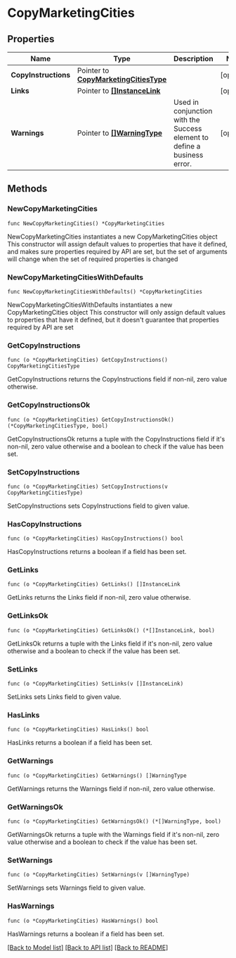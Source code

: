 # CopyMarketingCities

## Properties

Name | Type | Description | Notes
------------ | ------------- | ------------- | -------------
**CopyInstructions** | Pointer to [**CopyMarketingCitiesType**](CopyMarketingCitiesType.md) |  | [optional] 
**Links** | Pointer to [**[]InstanceLink**](InstanceLink.md) |  | [optional] 
**Warnings** | Pointer to [**[]WarningType**](WarningType.md) | Used in conjunction with the Success element to define a business error. | [optional] 

## Methods

### NewCopyMarketingCities

`func NewCopyMarketingCities() *CopyMarketingCities`

NewCopyMarketingCities instantiates a new CopyMarketingCities object
This constructor will assign default values to properties that have it defined,
and makes sure properties required by API are set, but the set of arguments
will change when the set of required properties is changed

### NewCopyMarketingCitiesWithDefaults

`func NewCopyMarketingCitiesWithDefaults() *CopyMarketingCities`

NewCopyMarketingCitiesWithDefaults instantiates a new CopyMarketingCities object
This constructor will only assign default values to properties that have it defined,
but it doesn't guarantee that properties required by API are set

### GetCopyInstructions

`func (o *CopyMarketingCities) GetCopyInstructions() CopyMarketingCitiesType`

GetCopyInstructions returns the CopyInstructions field if non-nil, zero value otherwise.

### GetCopyInstructionsOk

`func (o *CopyMarketingCities) GetCopyInstructionsOk() (*CopyMarketingCitiesType, bool)`

GetCopyInstructionsOk returns a tuple with the CopyInstructions field if it's non-nil, zero value otherwise
and a boolean to check if the value has been set.

### SetCopyInstructions

`func (o *CopyMarketingCities) SetCopyInstructions(v CopyMarketingCitiesType)`

SetCopyInstructions sets CopyInstructions field to given value.

### HasCopyInstructions

`func (o *CopyMarketingCities) HasCopyInstructions() bool`

HasCopyInstructions returns a boolean if a field has been set.

### GetLinks

`func (o *CopyMarketingCities) GetLinks() []InstanceLink`

GetLinks returns the Links field if non-nil, zero value otherwise.

### GetLinksOk

`func (o *CopyMarketingCities) GetLinksOk() (*[]InstanceLink, bool)`

GetLinksOk returns a tuple with the Links field if it's non-nil, zero value otherwise
and a boolean to check if the value has been set.

### SetLinks

`func (o *CopyMarketingCities) SetLinks(v []InstanceLink)`

SetLinks sets Links field to given value.

### HasLinks

`func (o *CopyMarketingCities) HasLinks() bool`

HasLinks returns a boolean if a field has been set.

### GetWarnings

`func (o *CopyMarketingCities) GetWarnings() []WarningType`

GetWarnings returns the Warnings field if non-nil, zero value otherwise.

### GetWarningsOk

`func (o *CopyMarketingCities) GetWarningsOk() (*[]WarningType, bool)`

GetWarningsOk returns a tuple with the Warnings field if it's non-nil, zero value otherwise
and a boolean to check if the value has been set.

### SetWarnings

`func (o *CopyMarketingCities) SetWarnings(v []WarningType)`

SetWarnings sets Warnings field to given value.

### HasWarnings

`func (o *CopyMarketingCities) HasWarnings() bool`

HasWarnings returns a boolean if a field has been set.


[[Back to Model list]](../README.md#documentation-for-models) [[Back to API list]](../README.md#documentation-for-api-endpoints) [[Back to README]](../README.md)


